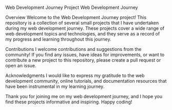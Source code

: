 Web Development Journey Project
Web Development Journey

Overview
Welcome to the Web Development Journey project! This repository is a collection of several small projects that I have undertaken during my web development journey. These projects cover a wide range of web development topics and technologies, and they serve as a record of my progress and learning throughout this journey.

Contributions
I welcome contributions and suggestions from the community! If you find any issues, have ideas for improvements, or want to contribute a new project to this repository, please create a pull request or open an issue.

Acknowledgments
I would like to express my gratitude to the web development community, online tutorials, and documentation resources that have been instrumental in my learning journey.

Thank you for joining me on my web development journey, and I hope you find these projects informative and inspiring. Happy coding!
